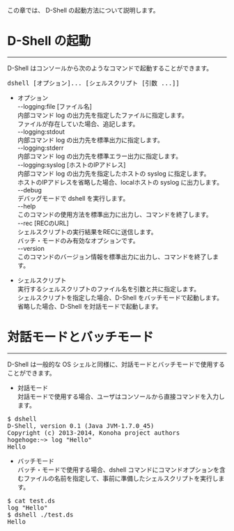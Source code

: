 この章では、 D-Shell の起動方法について説明します。  

# D-Shell の起動
***
D-Shell はコンソールから次のようなコマンドで起動することができます。  

<pre class="toolbar:1 highlight:0" title="使用方法">
dshell [オプション]... [シェルスクリプト [引数 ...]]
</pre>

* オプション  
--logging:file [ファイル名]  
内部コマンド log の出力先を指定したファイルに指定します。  
ファイルが存在していた場合、追記します。  
--logging:stdout  
内部コマンド log の出力先を標準出力に指定します。  
--logging:stderr  
内部コマンド log の出力先を標準エラー出力に指定します。  
--logging:syslog [ホストのIPアドレス]  
内部コマンド log の出力先を指定したホストの syslog に指定します。  
ホストのIPアドレスを省略した場合、localホストの syslog に出力します。  
--debug  
デバッグモードで dshell を実行します。  
--help  
このコマンドの使用方法を標準出力に出力し、コマンドを終了します。  
--rec [RECのURL]  
シェルスクリプトの実行結果をRECに送信します。  
バッチ・モードのみ有効なオプションです。  
--version  
このコマンドのバージョン情報を標準出力に出力し、コマンドを終了します。  

* シェルスクリプト  
実行するシェルスクリプトのファイル名を引数と共に指定します。  
シェルスクリプトを指定した場合、D-Shell をバッチモードで起動します。  
省略した場合、D-Shell を対話モードで起動します。  


# 対話モードとバッチモード
***
D-Shell は一般的な OS シェルと同様に、対話モードとバッチモードで使用することができます。  

* 対話モード  
対話モードで使用する場合、ユーザはコンソールから直接コマンドを入力します。  


<pre class="toolbar:0 highlight:0">
$ dshell
D-Shell, version 0.1 (Java JVM-1.7.0_45)
Copyright (c) 2013-2014, Konoha project authors
hogehoge:~> log "Hello"
Hello
</pre>

* バッチモード  
バッチ・モードで使用する場合、dshell コマンドにコマンドオプションを含むファイルの名前を指定して、事前に準備したシェルスクリプトを実行します。  

<pre class="toolbar:0 highlight:0">
$ cat test.ds
log "Hello"
$ dshell ./test.ds
Hello
</pre>
